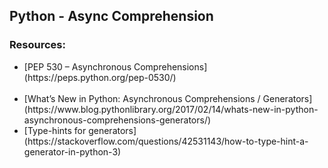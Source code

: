 <h2>Python - Async Comprehension</h2>
<h3>Resources:</h3>
<ul>
<li>
[PEP 530 – Asynchronous Comprehensions](https://peps.python.org/pep-0530/)
</li>
<br>
<li>
[What’s New in Python: Asynchronous Comprehensions / Generators](https://www.blog.pythonlibrary.org/2017/02/14/whats-new-in-python-asynchronous-comprehensions-generators/)<br>
</li>
<li>
[Type-hints for generators](https://stackoverflow.com/questions/42531143/how-to-type-hint-a-generator-in-python-3)<br>
</li>
</ul>